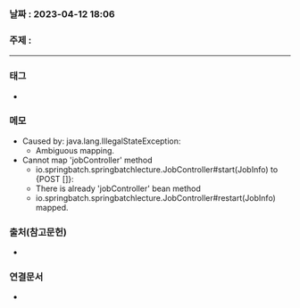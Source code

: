 ### 날짜 : 2023-04-12 18:06
### 주제 :
---
### 태그
* 

### 메모
* Caused by: java.lang.IllegalStateException: 
	* Ambiguous mapping. 
* Cannot map 'jobController' method 
	* io.springbatch.springbatchlecture.JobController#start(JobInfo) to {POST []}: 
	* There is already 'jobController' bean method
	* io.springbatch.springbatchlecture.JobController#restart(JobInfo) mapped.


### 출처(참고문헌)
-  

### 연결문서
- 